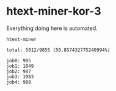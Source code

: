 # htext-miner-kor-3

Everything doing here is automated.

```
htext-miner

total: 5012/9855 (50.857432775240994%)

job0: 905
job1: 1049
job2: 987
job3: 1083
job4: 988
```